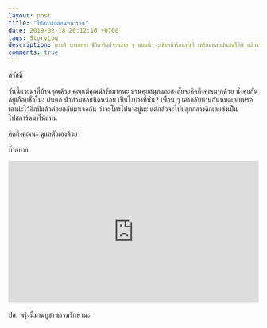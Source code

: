 ```yaml
---
layout: post
title: "โปสการ์ดตอนหน้าร้อน"
date: 2019-02-18 20:12:16 +0700
tags: StoryLog
description: บางที บางอย่าง ชีวิตจริงก็จะคล้าย ๆ แบบนี้ จะเข้าหน้าร้อนทั้งที เตรียมหลบฝนกันให้ดี แล้วรอรับโปสการ์ดด้วยนะ
comments: true
---
```

สวัสดี

วันนี้แวะมาที่บ้านคุณด้วย คุณแม่คุณน่ารักมากนะ ชวนคุยสนุกและสงสัยจะคิดถึงคุณมากด้วย นั่งคุยกันอยู่เกือบชั่วโมง ฝนตก น้ำท่วมซอยนิดหน่อย เป็นไงบ้างที่นั่น? เพื่อน ๆ เค้ากลับบ้านกันหมดเลยเหรอ เอาน่ะไว้อีกปีแล้วค่อยกลับมาเจอกัน ว่าจะโทรไปหาอยู่นะ แต่กลัวจะไปปลุกกลางดึกเลยส่งเป็นโปสการ์ดมาให้แทน

คิดถึงคุณนะ ดูแลตัวเองด้วย

บ๊ายบาย

<div style="position:relative;width:100%;height:0;padding-bottom:56.25%;">
<iframe style="width:100%;height:100%;position:absolute;top:0;left:0;" src="https://www.youtube.com/embed/VtXt3K2FSVU" frameborder="0" allow="autoplay; encrypted-media" allowfullscreen>
</iframe>
</div>
<br />ปล. พรุ่งนี้มาฆบูชา <i class="fa fa-heart" style="color:#C38FD6"></i> ธรรมรักษานะ
